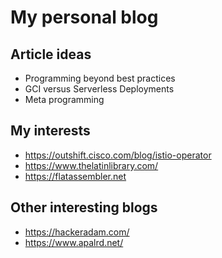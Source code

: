 # My personal blog

## Article ideas

- Programming beyond best practices
- GCI versus Serverless Deployments
- Meta programming

## My interests

- https://outshift.cisco.com/blog/istio-operator
- https://www.thelatinlibrary.com/
- https://flatassembler.net

## Other interesting blogs

- https://hackeradam.com/
- https://www.apalrd.net/
